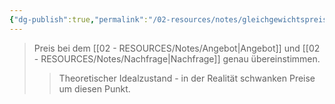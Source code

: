 ```yaml
---
{"dg-publish":true,"permalink":"/02-resources/notes/gleichgewichtspreis/","tags":["markt/preisbildung","wirtschaft/bwl"],"noteIcon":"","updated":"2025-09-27T01:32:44.000+02:00"}
---
```


>Preis bei dem [[02 - RESOURCES/Notes/Angebot\|Angebot]] und [[02 - RESOURCES/Notes/Nachfrage\|Nachfrage]] genau übereinstimmen.
>>Theoretischer Idealzustand - in der Realität schwanken Preise um diesen Punkt.